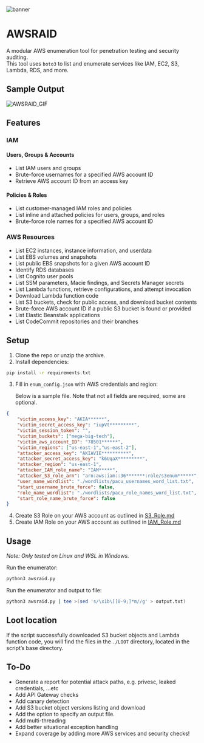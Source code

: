 ![banner](https://github.com/user-attachments/assets/bc73c560-d7a3-41cd-9b6d-bad43f67df1f)

# AWSRAID

A modular AWS enumeration tool for penetration testing and security auditing.  
This tool uses `boto3` to list and enumerate services like IAM, EC2, S3, Lambda, RDS, and more.

## Sample Output
![AWSRAID_GIF](https://github.com/user-attachments/assets/b41999e5-f808-43a8-afce-c1c35ef85e65)

## Features
### IAM
#### Users, Groups & Accounts
- List IAM users and groups
- Brute-force usernames for a specified AWS account ID
- Retrieve AWS account ID from an access key

#### Policies & Roles
- List customer-managed IAM roles and policies
- List inline and attached policies for users, groups, and roles
- Brute-force role names for a specified AWS account ID

### AWS Resources
- List EC2 instances, instance information, and userdata
- List EBS volumes and snapshots
- List public EBS snapshots for a given AWS account ID
- Identify RDS databases
- List Cognito user pools
- List SSM parameters, Macie findings, and Secrets Manager secrets
- List Lambda functions, retrieve configurations, and attempt invocation
- Download Lambda function code
- List S3 buckets, check for public access, and download bucket contents
- Brute-force AWS account ID if a public S3 bucket is found or provided
- List Elastic Beanstalk applications
- List CodeCommit repositories and their branches

## Setup
1. Clone the repo or unzip the archive.
2. Install dependencies:

```bash
pip install -r requirements.txt
```

3. Fill in `enum_config.json` with AWS credentials and region:

    Below is a sample file. Note that not all fields are required, some are optional.

```json
{
	"victim_access_key": "AKIA******",
	"victim_secret_access_key": "iupVt*********",
	"victim_session_token": "",
	"victim_buckets": ["mega-big-tech"],
	"victim_aws_account_ID": "78501******",
	"victim_regions": ["us-east-1","us-east-2"],
	"attacker_access_key": "AKIAVIE**********",
	"attacker_secret_access_key": "k6UqaX*********",
	"attacker_region": "us-east-1",
	"attacker_IAM_role_name": "IAM*****",
	"attacker_S3_role_arn": "arn:aws:iam::36*******:role/s3enum******",
	"user_name_wordlist": "./wordlists/pacu_usernames_word_list.txt",
	"start_username_brute_force": false,
	"role_name_wordlist": "./wordlists/pacu_role_names_word_list.txt",
	"start_role_name_brute_force": false
}
```

4. Create S3 Role on your AWS account as outlined in [S3_Role.md](https://github.com/Gemei/AWS_Enumerator/blob/main/S3_Role.md)
5. Create IAM Role on your AWS account as outlined in [IAM_Role.md](https://github.com/Gemei/AWS_Enumerator/blob/main/IAM_Role.md)

## Usage
_Note: Only tested on Linux and WSL in Windows._

Run the enumerator:

```bash
python3 awsraid.py
```
Run the enumerator and output to file:
```bash
python3 awsraid.py | tee >(sed 's/\x1b\[[0-9;]*m//g' > output.txt)
```
## Loot location
If the script successfully downloaded S3 bucket objects and Lambda function code, 
you will find the files in the `./LOOT` directory, located in the script’s base directory.

## To-Do
- Generate a report for potential attack paths, e.g. privesc, leaked credentials, ...etc
- Add API Gateway checks
- Add canary detection
- Add S3 bucket object versions listing and download
- Add the option to specify an output file.
- Add multi-threading
- Add better situational exception handling
- Expand coverage by adding more AWS services and security checks!
